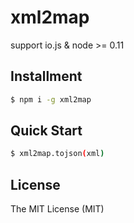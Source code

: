 xml2map
=======

support io.js & node >= 0.11

## Installment

```bash
$ npm i -g xml2map
```

## Quick Start

```bash
$ xml2map.tojson(xml)
```

## License

The MIT License (MIT)
